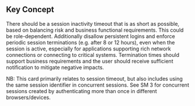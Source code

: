 ## Key Concept

There should be a session inactivity timeout that is as short as possible, based on balancing risk and business functional requirements. This could be role-dependent. Additionally disallow persistent logins and enforce periodic session terminations (e.g. after 8 or 12 hours), even when the session is active, especially for applications supporting rich network connections or connecting to critical systems. Termination times should support business requirements and the user should receive sufficient notification to mitigate negative impacts.

NB: This card primarily relates to session timeout, but also includes using the same session identifier in concurrent sessions. See SM 3 for concurrent sessions created by authenticating more than once in different browsers/devices.
